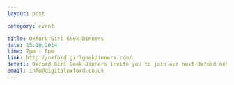 ```yaml
---
layout: post

category: event

title: Oxford Girl Geek Dinners 
date: 15.10.2014
time: 7pm - 8pm
link: http://oxford.girlgeekdinners.com/
detail: Oxford Girl Geek Dinners invite you to join our next Oxford networking event with discussions about women in technology, science, business. We hope to encourage all the local Girl Geeks (and ladies who do not really use that term;)) in attending our events, so please spread the word about us to your friends!
email: info@digitaloxford.co.uk
---
```

